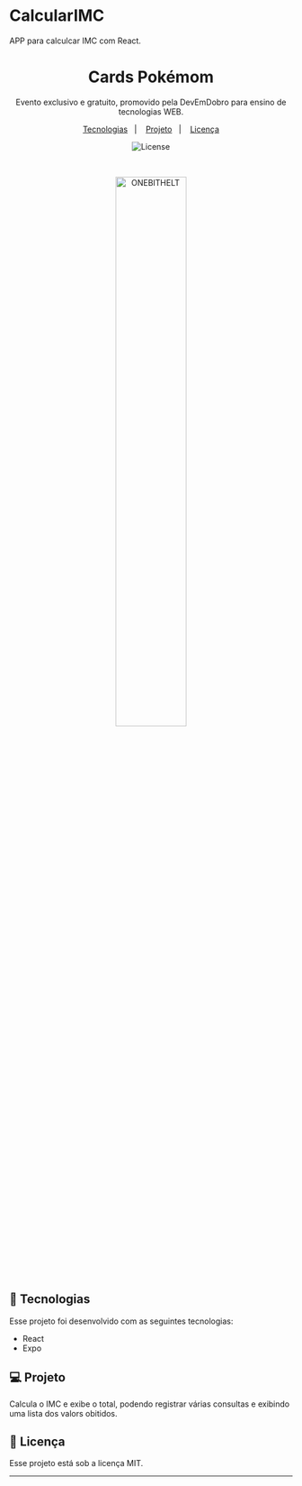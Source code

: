 # CalcularIMC
APP para calculcar IMC com React.
<h1 align="center"> Cards Pokémom </h1>

<p align="center">
Evento exclusivo e gratuito, promovido pela DevEmDobro para ensino de tecnologias WEB.
</p>

<p align="center">
  <a href="#-tecnologias">Tecnologias</a>&nbsp;&nbsp;&nbsp;|&nbsp;&nbsp;&nbsp;
  <a href="#-projeto">Projeto</a>&nbsp;&nbsp;&nbsp;|&nbsp;&nbsp;&nbsp;
  <a href="#memo-licença">Licença</a>
</p>

<p align="center">
  <img alt="License" src="https://img.shields.io/static/v1?label=license&message=MIT&color=49AA26&labelColor=000000">
</p>

<br>

<p align="center">
  <img alt="ONEBITHELT" src="https://github.com/Valdeneir/CalcularIMC/blob/main/src/imagens/calcularIMC.jpg?raw=true" width="50%">
</p>

## 🚀 Tecnologias

Esse projeto foi desenvolvido com as seguintes tecnologias:

- React
- Expo


## 💻 Projeto

Calcula o IMC e exibe o total, podendo registrar várias consultas e exibindo uma lista dos valors obitidos. 





## :memo: Licença

Esse projeto está sob a licença MIT.

---


